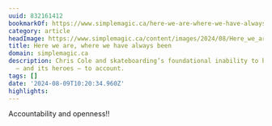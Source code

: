 ```yaml
---
uuid: 832161412
bookmarkOf: https://www.simplemagic.ca/here-we-are-where-we-have-always-been/
category: article
headImage: https://www.simplemagic.ca/content/images/2024/08/Here_we_are_where_we_have_always_been.jpg
title: Here we are, where we have always been
domain: simplemagic.ca
description: Chris Cole and skateboarding’s foundational inability to hold itself
  — and its heroes — to account.
tags: []
date: '2024-08-09T10:20:34.960Z'
highlights:
---
```


Accountability and openness!!


